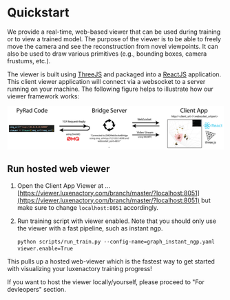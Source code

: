 # Quickstart

We provide a real-time, web-based viewer that can be used during training or to view a trained model. The purpose of the viewer is to be able to freely move the camera and see the reconstruction from novel viewpoints. It can also be used to draw various primitives (e.g., bounding boxes, camera frustums, etc.).

The viewer is built using [ThreeJS](https://threejs.org/) and packaged into a [ReactJS](https://reactjs.org/) application. This client viewer application will connect via a websocket to a server running on your machine. The following figure helps to illustrate how our viewer framework works:

![visualize_dataset](imgs/viewer_figure.png)


## Run hosted web viewer

1. Open the Client App Viewer at ... [https://viewer.luxenactory.com/branch/master/?localhost:8051](https://viewer.luxenactory.com/branch/master/?localhost:8051) but make sure to change `localhost:8051` accordingly.

2. Run training script with viewer enabled. Note that you should only use the viewer with a fast pipeline, such as instant ngp.
    ```shell
    python scripts/run_train.py --config-name=graph_instant_ngp.yaml viewer.enable=True
    ```

This pulls up a hosted web-viewer which is the fastest way to get started with visualizing your luxenactory training progress!

If you want to host the viewer locally/yourself, please proceed to "For devleopers" section.